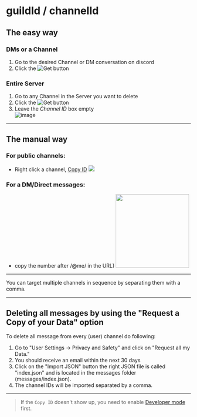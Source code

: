 # guildId / channelId

## The easy way

### DMs or a Channel

1.  Go to the desired Channel or DM conversation on discord
2.  Click the ![Get](https://user-images.githubusercontent.com/3372598/72776133-cf568d80-3bef-11ea-8ee7-4f1b9da9670d.png) button

### Entire Server

1. Go to any Channel in the Server you want to delete
2. Click the ![Get](https://user-images.githubusercontent.com/3372598/72776133-cf568d80-3bef-11ea-8ee7-4f1b9da9670d.png) button
3. Leave the _Channel ID_ box empty  
   ![image](https://user-images.githubusercontent.com/3372598/72776409-dcc04780-3bf0-11ea-91da-e722d6f2f064.png)

---

## The manual way

### For public channels:

- Right click a channel, [Copy ID](./developerMode.md)
  <img src=https://media.giphy.com/media/UqBPG05BIP3Vkj7Pby/giphy.gif>

### For a DM/Direct messages:

- copy the number after /@me/ in the URL)
  <img src="https://user-images.githubusercontent.com/3372598/58374439-d9739f80-7f2d-11e9-85f4-3c241a85a8bb.png" height="200">

---

You can target multiple channels in sequence by separating them with a comma.

---

## Deleting all messages by using the "Request a Copy of your Data" option

To delete all message from every (user) channel do following:

1. Go to "User Settings -> Privacy and Safety" and click on "Request all my Data."
2. You should receive an email within the next 30 days
3. Click on the "Import JSON" button the right JSON file is called "index.json" and is located in the messages folder (messages/index.json).
4. The channel IDs will be imported separated by a comma.

---

> If the `Copy ID` doesn't show up, you need to enable [Developer mode](./developerMode.md) first.
